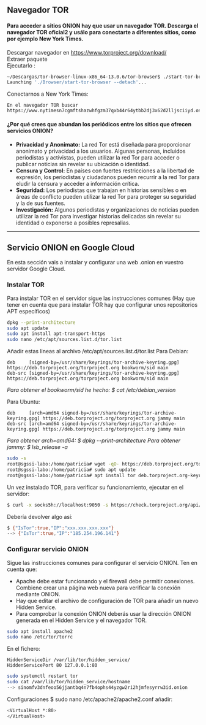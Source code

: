 ## Navegador TOR
#### Para acceder a sitios ONION hay que usar un navegador TOR. Descarga el navegador TOR oficial2 y usálo para conectarte a diferentes sitios, como por ejemplo New York Times.  

Descargar navegador en https://www.torproject.org/download/  
Extraer paquete  
Ejecutarlo  :
```bash
~/Descargas/tor-browser-linux-x86_64-13.0.6/tor-browser$ ./start-tor-browser.desktop 
Launching './Browser/start-tor-browser --detach'...
```
Conectarnos a New York Times:
```
En el navegador TOR buscar https://www.nytimesn7cgmftshazwhfgzm37qxb44r64ytbb2dj3x62d2lljsciiyd.onion/
```

#### ¿Por qué crees que abundan los periódicos entre los sitios que ofrecen servicios ONION?
- **Privacidad y Anonimato:** La red Tor está diseñada para proporcionar anonimato y privacidad a los usuarios. Algunas personas, incluidos periodistas y activistas, pueden utilizar la red Tor para acceder o publicar noticias sin revelar su ubicación o identidad.
- **Censura y Control:** En países con fuertes restricciones a la libertad de expresión, los periodistas y ciudadanos pueden recurrir a la red Tor para eludir la censura y acceder a información crítica.
- **Seguridad:** Los periodistas que trabajan en historias sensibles o en áreas de conflicto pueden utilizar la red Tor para proteger su seguridad y la de sus fuentes.
- **Investigación:** Algunos periodistas y organizaciones de noticias pueden utilizar la red Tor para investigar historias delicadas sin revelar su identidad o exponerse a posibles represalias.

--- 

## Servicio ONION en Google Cloud
En esta sección vais a instalar y configurar una web .onion en vuestro servidor Google Cloud.

### Instalar TOR
Para instalar TOR en el servidor sigue las instrucciones comunes (Hay que tener en cuenta que para instalar TOR hay que configurar unos repositorios APT específicos)  
```bash
dpkg --print-architecture
sudo apt update
sudo apt install apt-transport-https
sudo nano /etc/apt/sources.list.d/tor.list
```
Añadir estas lineas al archivo /etc/apt/sources.list.d/tor.list
Para Debian:
```vim
deb     [signed-by=/usr/share/keyrings/tor-archive-keyring.gpg] https://deb.torproject.org/torproject.org bookworm/sid main
deb-src [signed-by=/usr/share/keyrings/tor-archive-keyring.gpg] https://deb.torproject.org/torproject.org bookworm/sid main
```
*Para obtener el bookworm/sid he hecho: $ cat /etc/debian_version*

Para Ubuntu: 
```vim
deb     [arch=amd64 signed-by=/usr/share/keyrings/tor-archive-keyring.gpg] https://deb.torproject.org/torproject.org jammy main
deb-src [arch=amd64 signed-by=/usr/share/keyrings/tor-archive-keyring.gpg] https://deb.torproject.org/torproject.org jammy main
```
*Para obtener arch=amd64: $ dpkg --print-architecture*
*Para obtener jammy: $ lsb_release -a*

```bash
sudo -s
root@sgssi-labo:/home/patricia# wget -qO- https://deb.torproject.org/torproject.org/A3C4F0F979CAA22CDBA8F512EE8CBC9E886DDD89.asc | gpg --dearmor | tee /usr/share/keyrings/tor-archive-keyring.gpg >/dev/null
root@sgssi-labo:/home/patricia# sudo apt update
root@sgssi-labo:/home/patricia# apt install tor deb.torproject.org-keyring
```


Un vez instalado TOR, para verificar su funcionamiento, ejecutar en el servidor:  
```bash
$ curl -x socks5h://localhost:9050 -s https://check.torproject.org/api/ip
```
Debería devolver algo así:  
```bash
$ {"IsTor":true,"IP":"xxx.xxx.xxx.xxx"}
--> {"IsTor":true,"IP":"185.254.196.141"}
```

### Configurar servicio ONION
Sigue las instrucciones comunes para configurar el servicio ONION. Ten en cuenta que:
- Apache debe estar funcionando y el firewall debe permitir conexiones. Combiene crear una página web nueva para verificar la conexión mediante ONION.
- Hay que editar el archivo de configuración de TOR para añadir un nuevo Hidden Service.
- Para comprobar la conexión ONION deberás usar la dirección ONION generada en el Hidden Service y el navegador TOR.
```bash
sudo apt install apache2
sudo nano /etc/tor/torrc
```
En el fichero:
```
HiddenServiceDir /var/lib/tor/hidden_service/ 
HiddenServicePort 80 127.0.0.1:80
```
```bash
sudo systemctl restart tor
sudo cat /var/lib/tor/hidden_service/hostname
--> sinomfv3dnfeoo56jjantbq4n7fb4ophs44yzgw2ri2hjmfesyrrw3id.onion
```

Configuraciones   $ sudo nano /etc/apache2/apache2.conf   añadir:
```bash
<VirtualHost *:80>
</VirtualHost>
```
